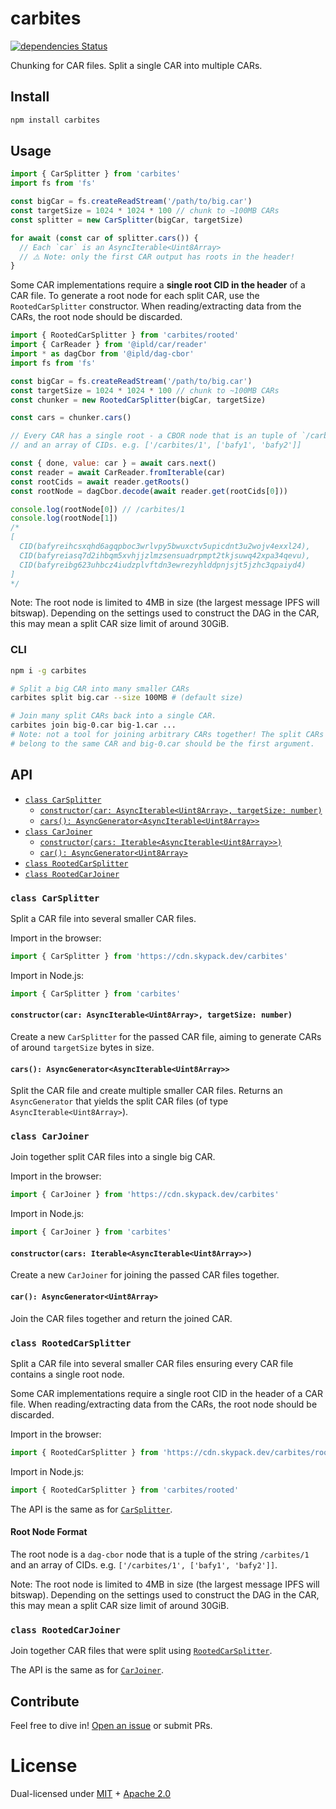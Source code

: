 # carbites

[![dependencies Status](https://status.david-dm.org/gh/alanshaw/carbites.svg)](https://david-dm.org/alanshaw/carbites)

Chunking for CAR files. Split a single CAR into multiple CARs.

## Install

```sh
npm install carbites
```

## Usage

```js
import { CarSplitter } from 'carbites'
import fs from 'fs'

const bigCar = fs.createReadStream('/path/to/big.car')
const targetSize = 1024 * 1024 * 100 // chunk to ~100MB CARs
const splitter = new CarSplitter(bigCar, targetSize)

for await (const car of splitter.cars()) {
  // Each `car` is an AsyncIterable<Uint8Array>
  // ⚠️ Note: only the first CAR output has roots in the header!
}
```

Some CAR implementations require a **single root CID in the header** of a CAR file. To generate a root node for each split CAR, use the `RootedCarSplitter` constructor. When reading/extracting data from the CARs, the root node should be discarded.

```js
import { RootedCarSplitter } from 'carbites/rooted'
import { CarReader } from '@ipld/car/reader'
import * as dagCbor from '@ipld/dag-cbor'
import fs from 'fs'

const bigCar = fs.createReadStream('/path/to/big.car')
const targetSize = 1024 * 1024 * 100 // chunk to ~100MB CARs
const chunker = new RootedCarSplitter(bigCar, targetSize)

const cars = chunker.cars()

// Every CAR has a single root - a CBOR node that is an tuple of `/carbites/1`
// and an array of CIDs. e.g. ['/carbites/1', ['bafy1', 'bafy2']]

const { done, value: car } = await cars.next()
const reader = await CarReader.fromIterable(car)
const rootCids = await reader.getRoots()
const rootNode = dagCbor.decode(await reader.get(rootCids[0]))

console.log(rootNode[0]) // /carbites/1
console.log(rootNode[1])
/*
[
  CID(bafyreihcsxqhd6agqpboc3wrlvpy5bwuxctv5upicdnt3u2wojv4exxl24),
  CID(bafyreiasq7d2ihbqm5xvhjjzlmzsensuadrpmpt2tkjsuwq42xpa34qevu),
  CID(bafyreibg623uhbcz4iudzplvftdn3ewrezyhlddpnjsjt5jzhc3qpaiyd4)
]
*/
```

Note: The root node is limited to 4MB in size (the largest message IPFS will bitswap). Depending on the settings used to construct the DAG in the CAR, this may mean a split CAR size limit of around 30GiB.

### CLI

```sh
npm i -g carbites

# Split a big CAR into many smaller CARs
carbites split big.car --size 100MB # (default size)

# Join many split CARs back into a single CAR.
carbites join big-0.car big-1.car ...
# Note: not a tool for joining arbitrary CARs together! The split CARs MUST
# belong to the same CAR and big-0.car should be the first argument.
```

## API

* [`class CarSplitter`](#class-carsplitter)
    * [`constructor(car: AsyncIterable<Uint8Array>, targetSize: number)`](#constructor-car-asynciterable-uint8array-targetsize-number)
    * [`cars(): AsyncGenerator<AsyncIterable<Uint8Array>>`](#cars-asyncgenerator-asynciterable-uint8array)
* [`class CarJoiner`](#class-carjoiner)
    * [`constructor(cars: Iterable<AsyncIterable<Uint8Array>>)`](#constructor-cars-iterable-asynciterable-uint8array)
    * [`car(): AsyncGenerator<Uint8Array>`](#car-asyncgenerator-uint8array)
* [`class RootedCarSplitter`](#class-rootedcarsplitter)
* [`class RootedCarJoiner`](#class-rootedcarjoiner)

### `class CarSplitter`

Split a CAR file into several smaller CAR files.

Import in the browser:

```js
import { CarSplitter } from 'https://cdn.skypack.dev/carbites'
```

Import in Node.js:

```js
import { CarSplitter } from 'carbites'
```

#### `constructor(car: AsyncIterable<Uint8Array>, targetSize: number)`

Create a new `CarSplitter` for the passed CAR file, aiming to generate CARs of around `targetSize` bytes in size.

#### `cars(): AsyncGenerator<AsyncIterable<Uint8Array>>`

Split the CAR file and create multiple smaller CAR files. Returns an `AsyncGenerator` that yields the split CAR files (of type `AsyncIterable<Uint8Array>`).

### `class CarJoiner`

Join together split CAR files into a single big CAR.

Import in the browser:

```js
import { CarJoiner } from 'https://cdn.skypack.dev/carbites'
```

Import in Node.js:

```js
import { CarJoiner } from 'carbites'
```

#### `constructor(cars: Iterable<AsyncIterable<Uint8Array>>)`

Create a new `CarJoiner`  for joining the passed CAR files together.

#### `car(): AsyncGenerator<Uint8Array>`

Join the CAR files together and return the joined CAR.

### `class RootedCarSplitter`

Split a CAR file into several smaller CAR files ensuring every CAR file contains a single root node.

Some CAR implementations require a single root CID in the header of a CAR file. When reading/extracting data from the CARs, the root node should be discarded.

Import in the browser:

```js
import { RootedCarSplitter } from 'https://cdn.skypack.dev/carbites/rooted'
```

Import in Node.js:

```js
import { RootedCarSplitter } from 'carbites/rooted'
```

The API is the same as for [`CarSplitter`](#class-carsplitter).

#### Root Node Format

The root node is a `dag-cbor` node that is a tuple of the string `/carbites/1` and an array of CIDs. e.g. `['/carbites/1', ['bafy1', 'bafy2']]`.

Note: The root node is limited to 4MB in size (the largest message IPFS will bitswap). Depending on the settings used to construct the DAG in the CAR, this may mean a split CAR size limit of around 30GiB.

### `class RootedCarJoiner`

Join together CAR files that were split using [`RootedCarSplitter`](#class-rootedcarsplitter).

The API is the same as for [`CarJoiner`](#class-carjoiner).

## Contribute

Feel free to dive in! [Open an issue](https://github.com/alanshaw/carbites/issues/new) or submit PRs.

# License

Dual-licensed under [MIT](https://github.com/alanshaw/carbites/blob/main/LICENSE-MIT) + [Apache 2.0](https://github.com/alanshaw/carbites/blob/main/LICENSE-APACHE)
